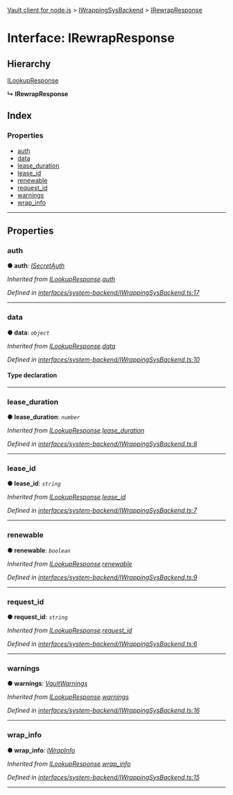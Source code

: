 [Vault client for node.js](../README.md) > [IWrappingSysBackend](../modules/iwrappingsysbackend.md) > [IRewrapResponse](../interfaces/iwrappingsysbackend.irewrapresponse.md)

# Interface: IRewrapResponse

## Hierarchy

 [ILookupResponse](iwrappingsysbackend.ilookupresponse.md)

**↳ IRewrapResponse**

## Index

### Properties

* [auth](iwrappingsysbackend.irewrapresponse.md#auth)
* [data](iwrappingsysbackend.irewrapresponse.md#data)
* [lease_duration](iwrappingsysbackend.irewrapresponse.md#lease_duration)
* [lease_id](iwrappingsysbackend.irewrapresponse.md#lease_id)
* [renewable](iwrappingsysbackend.irewrapresponse.md#renewable)
* [request_id](iwrappingsysbackend.irewrapresponse.md#request_id)
* [warnings](iwrappingsysbackend.irewrapresponse.md#warnings)
* [wrap_info](iwrappingsysbackend.irewrapresponse.md#wrap_info)

---

## Properties

<a id="auth"></a>

###  auth

**● auth**: *[ISecretAuth](isecretauth.md)*

*Inherited from [ILookupResponse](iwrappingsysbackend.ilookupresponse.md).[auth](iwrappingsysbackend.ilookupresponse.md#auth)*

*Defined in [interfaces/system-backend/IWrappingSysBackend.ts:17](https://github.com/theogravity/vault-client/blob/e1877fc/src/interfaces/system-backend/IWrappingSysBackend.ts#L17)*

___
<a id="data"></a>

###  data

**● data**: *`object`*

*Inherited from [ILookupResponse](iwrappingsysbackend.ilookupresponse.md).[data](iwrappingsysbackend.ilookupresponse.md#data)*

*Defined in [interfaces/system-backend/IWrappingSysBackend.ts:10](https://github.com/theogravity/vault-client/blob/e1877fc/src/interfaces/system-backend/IWrappingSysBackend.ts#L10)*

#### Type declaration

___
<a id="lease_duration"></a>

###  lease_duration

**● lease_duration**: *`number`*

*Inherited from [ILookupResponse](iwrappingsysbackend.ilookupresponse.md).[lease_duration](iwrappingsysbackend.ilookupresponse.md#lease_duration)*

*Defined in [interfaces/system-backend/IWrappingSysBackend.ts:8](https://github.com/theogravity/vault-client/blob/e1877fc/src/interfaces/system-backend/IWrappingSysBackend.ts#L8)*

___
<a id="lease_id"></a>

###  lease_id

**● lease_id**: *`string`*

*Inherited from [ILookupResponse](iwrappingsysbackend.ilookupresponse.md).[lease_id](iwrappingsysbackend.ilookupresponse.md#lease_id)*

*Defined in [interfaces/system-backend/IWrappingSysBackend.ts:7](https://github.com/theogravity/vault-client/blob/e1877fc/src/interfaces/system-backend/IWrappingSysBackend.ts#L7)*

___
<a id="renewable"></a>

###  renewable

**● renewable**: *`boolean`*

*Inherited from [ILookupResponse](iwrappingsysbackend.ilookupresponse.md).[renewable](iwrappingsysbackend.ilookupresponse.md#renewable)*

*Defined in [interfaces/system-backend/IWrappingSysBackend.ts:9](https://github.com/theogravity/vault-client/blob/e1877fc/src/interfaces/system-backend/IWrappingSysBackend.ts#L9)*

___
<a id="request_id"></a>

###  request_id

**● request_id**: *`string`*

*Inherited from [ILookupResponse](iwrappingsysbackend.ilookupresponse.md).[request_id](iwrappingsysbackend.ilookupresponse.md#request_id)*

*Defined in [interfaces/system-backend/IWrappingSysBackend.ts:6](https://github.com/theogravity/vault-client/blob/e1877fc/src/interfaces/system-backend/IWrappingSysBackend.ts#L6)*

___
<a id="warnings"></a>

###  warnings

**● warnings**: *[VaultWarnings](../#vaultwarnings)*

*Inherited from [ILookupResponse](iwrappingsysbackend.ilookupresponse.md).[warnings](iwrappingsysbackend.ilookupresponse.md#warnings)*

*Defined in [interfaces/system-backend/IWrappingSysBackend.ts:16](https://github.com/theogravity/vault-client/blob/e1877fc/src/interfaces/system-backend/IWrappingSysBackend.ts#L16)*

___
<a id="wrap_info"></a>

###  wrap_info

**● wrap_info**: *[IWrapInfo](iwrapinfo.md)*

*Inherited from [ILookupResponse](iwrappingsysbackend.ilookupresponse.md).[wrap_info](iwrappingsysbackend.ilookupresponse.md#wrap_info)*

*Defined in [interfaces/system-backend/IWrappingSysBackend.ts:15](https://github.com/theogravity/vault-client/blob/e1877fc/src/interfaces/system-backend/IWrappingSysBackend.ts#L15)*

___

